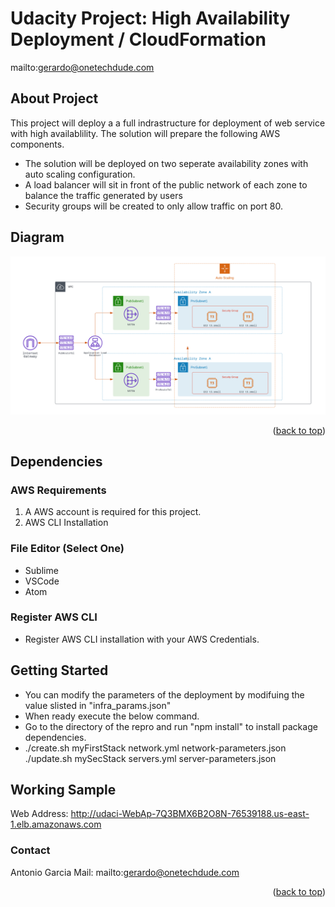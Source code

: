 # Udacity Project: High Availability Deployment / CloudFormation

mailto:gerardo@onetechdude.com

<div id="top"></div>

## About Project

This project will deploy a a full indrastructure for deployment of web service with high availablility. The solution will prepare the following AWS components.
- The solution will be deployed on two seperate availability zones with auto scaling configuration.
- A load balancer will sit in front of the public network of each zone to balance the traffic generated by users
- Security groups will be created to only allow traffic on port 80.

## Diagram
![Diagram](diagram.png)

<p align="right">(<a href="#top">back to top</a>)</p>

## Dependencies

### AWS Requirements
1. A AWS account is required for this project.
2. AWS CLI Installation

### File Editor (Select One)
- Sublime
- VSCode
- Atom

### Register AWS CLI
- Register AWS CLI installation with your AWS Credentials.

## Getting Started

- You can modify the parameters of the deployment by modifuing the value slisted in "infra_params.json"
- When ready execute the below command.
- Go to the directory of the repro and run "npm install" to install package dependencies.
- ./create.sh myFirstStack network.yml network-parameters.json
./update.sh mySecStack servers.yml server-parameters.json



## Working Sample
Web Address: http://udaci-WebAp-7Q3BMX6B2O8N-76539188.us-east-1.elb.amazonaws.com


### Contact

Antonio Garcia
Mail: mailto:gerardo@onetechdude.com

<p align="right">(<a href="#top">back to top</a>)</p>
